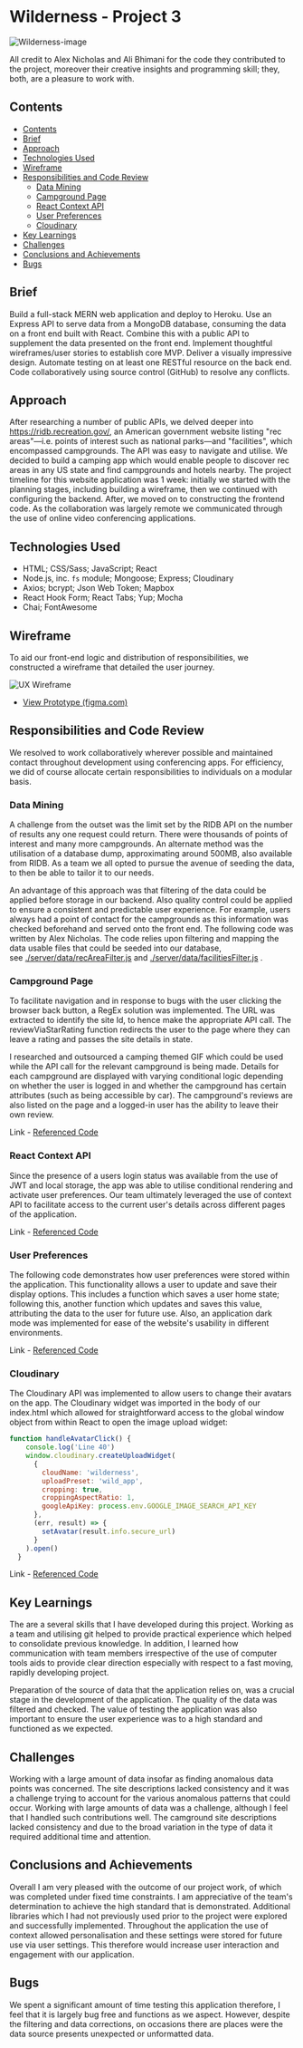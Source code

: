 # Wilderness - Project 3

![Wilderness-image](./Wilderness.png)

All credit to Alex Nicholas and Ali Bhimani for the code they contributed to the project, moreover their creative insights and programming skill; they, both, are a pleasure to work with.

## Contents

- [Contents](#contents)
- [Brief](#brief)
- [Approach](#approach)
- [Technologies Used](#technologies-used)
- [Wireframe](#wireframe)
- [Responsibilities and Code Review](#responsibilities-and-code-review)
  - [Data Mining](#data-mining)
  - [Campground Page](#campground-page)
  - [React Context API](#react-context-api)
  - [User Preferences](#user-preferences)  
  - [Cloudinary](#cloudinary)
- [Key Learnings](#key-learnings)
- [Challenges](#challenges)
- [Conclusions and Achievements](#conclusions-and-achievements)
- [Bugs](#bugs)

## Brief

Build a full-stack MERN web application and deploy to Heroku. Use an Express API to serve data from a MongoDB database, consuming the data on a front end built with React. Combine this with a public API to supplement the data presented on the front end. Implement thoughtful wireframes/user stories to establish core MVP. Deliver a visually impressive design. Automate testing on at least one RESTful resource on the back end. Code collaboratively using source control (GitHub) to resolve any conflicts.


## Approach

After researching a number of public APIs, we delved deeper into https://ridb.recreation.gov/, an American government website listing "rec areas"—i.e. points of interest such as national parks—and "facilities", which encompassed campgrounds. The API was easy to navigate and utilise. We decided to build a camping app which would enable people to discover rec areas in any US state and find campgrounds and hotels nearby. The project timeline for this website application was 1 week: initially we started with the planning stages, including building a wireframe, then we continued with configuring the backend. After, we moved on to constructing the frontend code. As the collaboration was largely remote we communicated through the use of online video conferencing applications.

## Technologies Used
- HTML; CSS/Sass; JavaScript; React
- Node.js, inc. `fs` module; Mongoose; Express; Cloudinary
- Axios; bcrypt; Json Web Token; Mapbox
- React Hook Form; React Tabs; Yup; Mocha
- Chai; FontAwesome

## Wireframe

To aid our front-end logic and distribution of responsibilities, we constructed a wireframe that detailed the user journey.

![UX Wireframe](./Wilderness-wireframe.png)

- [View Prototype (figma.com)](https://www.figma.com/proto/j1Ma7hLvkwkZHrXgt4odsO/Wilderness?node-id=3%3A3&viewport=116%2C351%2C0.11993156373500824&scaling=scale-down)

## Responsibilities and Code Review

We resolved to work collaboratively wherever possible and maintained contact throughout development using conferencing apps. For efficiency, we did of course allocate certain responsibilities to individuals on a modular basis.

### Data Mining

A challenge from the outset was the limit set by the RIDB API on the number of results any one request could return. There were thousands of points of interest and many more campgrounds. An alternate method was the utilisation of a database dump, approximating around 500MB, also available from RIDB. As a team we all opted to pursue the avenue of seeding the data, to then be able to tailor it to our needs.

An advantage of this approach was that filtering of the data could be applied before storage in our backend. Also quality control could be applied to ensure a consistent and predictable user experience. For example, users always had a point of contact for the campgrounds as this information was checked beforehand and served onto the front end. The following code was written by Alex Nicholas. The code relies upon filtering and mapping the data usable files that could be seeded into our database, see [./server/data/recAreaFilter.js](https://github.com/RichardBekoe/Wilderness/blob/master/server/data/recAreaFilter.js) and [./server/data/facilitiesFilter.js](https://github.com/RichardBekoe/Wilderness/blob/master/server/data/facilitiesFilter.js) .


### Campground Page

To facilitate navigation and in response to bugs with the user clicking the browser back button, a RegEx solution was implemented. The URL was extracted to identify the site Id, to hence make the appropriate API call. The reviewViaStarRating function redirects the user to the page where they can leave a rating and passes the site details in state.

I researched and outsourced a camping themed GIF which could be used while the API call for the relevant campground is being made. Details for each campground are displayed with varying conditional logic depending on whether the user is logged in and whether the campground has certain attributes (such as being accessible by car). The campground's reviews are also listed on the page and a logged-in user has the ability to leave their own review.

Link - [Referenced Code](https://github.com/RichardBekoe/Wilderness/blob/master/src/components/SingleCampground.js)

### React Context API

Since the presence of a users login status was available from the use of JWT and local storage, the app was able to utilise conditional rendering and activate user preferences. Our team ultimately leveraged the use of context API to facilitate access to the current user's details across different pages of the application.

Link - [Referenced Code](https://github.com/RichardBekoe/Wilderness/blob/master/src/components/Context.js)


### User Preferences

The following code demonstrates how user preferences were stored within the application. This functionality allows a user to update and save their display options. This includes a function which saves a user home state; following this, another function which updates and saves this value, attributing the data to the user for future use. Also, an application dark mode was implemented for ease of the website's usability in different environments.

Link - [Referenced Code](https://github.com/RichardBekoe/Wilderness/blob/master/src/components/Settings.js)


### Cloudinary

The Cloudinary API was implemented to allow users to change their avatars on the app. The Cloudinary widget was imported in the body of our index.html which allowed for straightforward access to the global window object from within React to open the image upload widget:

``` javascript
function handleAvatarClick() {
    console.log('Line 40')
    window.cloudinary.createUploadWidget(
      {
        cloudName: 'wilderness',
        uploadPreset: 'wild_app',
        cropping: true,
        croppingAspectRatio: 1,
        googleApiKey: process.env.GOOGLE_IMAGE_SEARCH_API_KEY
      },
      (err, result) => {
        setAvatar(result.info.secure_url)
      }
    ).open()
  }

```

Link - [Referenced Code](https://github.com/RichardBekoe/Wilderness/blob/master/src/components/MyAccount.js)


## Key Learnings

The are a several skills that I have developed during this project. Working as a team and utilising git helped to provide practical experience which helped to consolidate previous knowledge. In addition, I learned how communication with team members irrespective of the use of computer tools aids to provide clear direction especially with respect to a fast moving, rapidly developing project.

Preparation of the source of data that the application relies on, was a crucial stage in the development of the application. The quality of the data was filtered and checked. The value of testing the application was also important to ensure the user experience was to a high standard and functioned as we expected.

## Challenges

Working with a large amount of data insofar as finding anomalous data points was concerned. The site descriptions lacked consistency and it was a challenge trying to account for the various anomalous patterns that could occur. Working with large amounts of data was a challenge, although I feel that I handled such contributions well. The camground site descriptions lacked consistency and due to the broad variation in the type of data it required additional time and attention.

## Conclusions and Achievements

Overall I am very pleased with the outcome of our project work, of which was completed under fixed time constraints. I am appreciative of the team's determination to achieve the high standard that is demonstrated. Additional libraries which I had not previously used prior to the project were explored and successfully implemented. Throughout the application the use of context allowed personalisation and these settings were stored for future use via user settings. This therefore would increase user interaction and engagement with our application.

## Bugs

We spent a significant amount of time testing this application therefore, I feel that it is largely bug free and functions as we aspect. However,  despite the filtering and data corrections, on occasions there are places were the data source presents unexpected or unformatted data.



